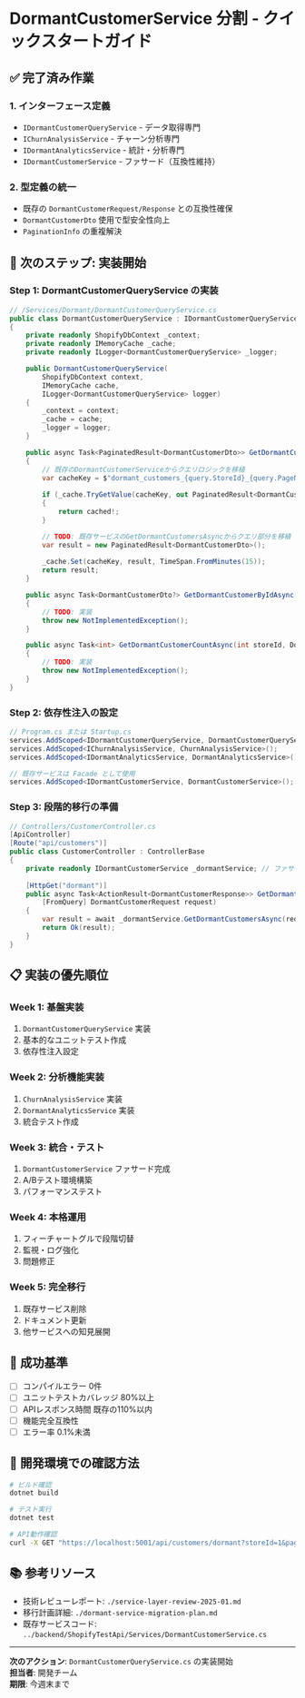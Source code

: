 # DormantCustomerService 分割 - クイックスタートガイド

## ✅ 完了済み作業

### 1. インターフェース定義
- `IDormantCustomerQueryService` - データ取得専門
- `IChurnAnalysisService` - チャーン分析専門  
- `IDormantAnalyticsService` - 統計・分析専門
- `IDormantCustomerService` - ファサード（互換性維持）

### 2. 型定義の統一
- 既存の `DormantCustomerRequest/Response` との互換性確保
- `DormantCustomerDto` 使用で型安全性向上
- `PaginationInfo` の重複解決

## 🚀 次のステップ: 実装開始

### Step 1: DormantCustomerQueryService の実装

```csharp
// /Services/Dormant/DormantCustomerQueryService.cs
public class DormantCustomerQueryService : IDormantCustomerQueryService
{
    private readonly ShopifyDbContext _context;
    private readonly IMemoryCache _cache;
    private readonly ILogger<DormantCustomerQueryService> _logger;

    public DormantCustomerQueryService(
        ShopifyDbContext context,
        IMemoryCache cache,
        ILogger<DormantCustomerQueryService> logger)
    {
        _context = context;
        _cache = cache;
        _logger = logger;
    }

    public async Task<PaginatedResult<DormantCustomerDto>> GetDormantCustomersAsync(DormantCustomerQuery query)
    {
        // 既存のDormantCustomerServiceからクエリロジックを移植
        var cacheKey = $"dormant_customers_{query.StoreId}_{query.PageNumber}_{query.PageSize}";
        
        if (_cache.TryGetValue(cacheKey, out PaginatedResult<DormantCustomerDto>? cached))
        {
            return cached!;
        }

        // TODO: 既存サービスのGetDormantCustomersAsyncからクエリ部分を移植
        var result = new PaginatedResult<DormantCustomerDto>();
        
        _cache.Set(cacheKey, result, TimeSpan.FromMinutes(15));
        return result;
    }

    public async Task<DormantCustomerDto?> GetDormantCustomerByIdAsync(int customerId)
    {
        // TODO: 実装
        throw new NotImplementedException();
    }

    public async Task<int> GetDormantCustomerCountAsync(int storeId, DormantCustomerFilters? filters = null)
    {
        // TODO: 実装
        throw new NotImplementedException();
    }
}
```

### Step 2: 依存性注入の設定

```csharp
// Program.cs または Startup.cs
services.AddScoped<IDormantCustomerQueryService, DormantCustomerQueryService>();
services.AddScoped<IChurnAnalysisService, ChurnAnalysisService>();
services.AddScoped<IDormantAnalyticsService, DormantAnalyticsService>();

// 既存サービスは Facade として使用
services.AddScoped<IDormantCustomerService, DormantCustomerService>();
```

### Step 3: 段階的移行の準備

```csharp
// Controllers/CustomerController.cs
[ApiController]
[Route("api/customers")]
public class CustomerController : ControllerBase
{
    private readonly IDormantCustomerService _dormantService; // ファサード使用
    
    [HttpGet("dormant")]
    public async Task<ActionResult<DormantCustomerResponse>> GetDormantCustomers(
        [FromQuery] DormantCustomerRequest request)
    {
        var result = await _dormantService.GetDormantCustomersAsync(request);
        return Ok(result);
    }
}
```

## 📋 実装の優先順位

### Week 1: 基盤実装
1. `DormantCustomerQueryService` 実装
2. 基本的なユニットテスト作成
3. 依存性注入設定

### Week 2: 分析機能実装  
1. `ChurnAnalysisService` 実装
2. `DormantAnalyticsService` 実装
3. 統合テスト作成

### Week 3: 統合・テスト
1. `DormantCustomerService` ファサード完成
2. A/Bテスト環境構築
3. パフォーマンステスト

### Week 4: 本格運用
1. フィーチャートグルで段階切替
2. 監視・ログ強化
3. 問題修正

### Week 5: 完全移行
1. 既存サービス削除
2. ドキュメント更新
3. 他サービスへの知見展開

## 🎯 成功基準

- [ ] コンパイルエラー 0件
- [ ] ユニットテストカバレッジ 80%以上
- [ ] APIレスポンス時間 既存の110%以内
- [ ] 機能完全互換性
- [ ] エラー率 0.1%未満

## 🔧 開発環境での確認方法

```bash
# ビルド確認
dotnet build

# テスト実行
dotnet test

# API動作確認
curl -X GET "https://localhost:5001/api/customers/dormant?storeId=1&pageSize=10"
```

## 📚 参考リソース

- 技術レビューレポート: `./service-layer-review-2025-01.md`
- 移行計画詳細: `./dormant-service-migration-plan.md`
- 既存サービスコード: `../backend/ShopifyTestApi/Services/DormantCustomerService.cs`

---

**次のアクション**: `DormantCustomerQueryService.cs` の実装開始  
**担当者**: 開発チーム  
**期限**: 今週末まで
